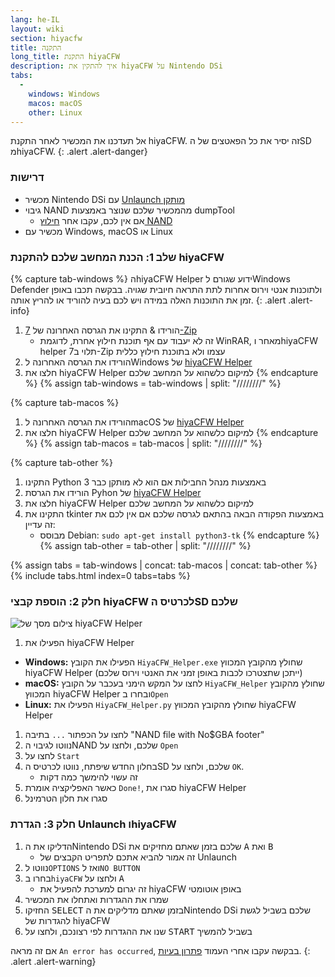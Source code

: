 ```yaml
---
lang: he-IL
layout: wiki
section: hiyacfw
title: התקנה
long_title: התקנת hiyaCFW
description: איך להתקין את hiyaCFW על Nintendo DSi
tabs:
  - 
    windows: Windows
    macos: macOS
    other: Linux
---
```


אל תעדכנו את המכשיר לאחר התקנת hiyaCFW. זה יסיר את כל הפאטצים של הSD מhiyaCFW.
{: .alert .alert-danger}

### דרישות
- מכשיר Nintendo DSi עם [Unlaunch מותקן](https://dsi.cfw.guide/installing-unlaunch)
- גיבוי NAND מהמכשיר שלכם שנוצר באמצעות dumpTool
   - אם אין לכם, עקבו אחר [חילוץ NAND](https://dsi.cfw.guide/dumping-nand)
- מכשיר עם Windows, macOS או Linux

### שלב 1: הכנת המחשב שלכם להתקנת hiyaCFW
{% capture tab-windows %}
הhiyaCFW Helper ידוע שגורם לWindows Defender ולתוכנות אנטי וירוס אחרות לתת התראה חיובית שגויה. בבקשה תכבו באופן זמן את התוכנות האלה במידה ויש לכם בעיה להוריד או להריץ אותה.
{: .alert .alert-info}

1. הורידו & התקינו את הגרסה האחרונה של [7-Zip](https://www.7-zip.org/download.html)
   - זה לא יעבוד עם אף תוכנת חילוץ אחרת, לדוגמת WinRAR, מאחר וhiyaCFW helper תלוי ב7-Zip עצמו ולא בתוכנת חילוץ כללית
1. הורידו את הגרסה האחרונה לWindows של [hiyaCFW Helper](https://github.com/mondul/HiyaCFW-Helper/releases)
1. חלצו את hiyaCFW Helper למיקום כלשהוא על המחשב שלכם
{% endcapture %}
{% assign tab-windows = tab-windows | split: "////////" %}

{% capture tab-macos %}
1. הורידו את הגרסה האחרונה לmacOS של [hiyaCFW Helper](https://github.com/mondul/HiyaCFW-Helper/releases)
1. חלצו את hiyaCFW Helper למיקום כלשהוא על המחשב שלכם
{% endcapture %}
{% assign tab-macos = tab-macos | split: "////////" %}

{% capture tab-other %}
1. התקינו Python 3 באמצעות מנהל החבילות אם הוא לא מותקן כבר
1. הורידו את הגרסת Pyhon של [hiyaCFW Helper](https://github.com/mondul/HiyaCFW-Helper/releases)
1. חלצו את hiyaCFW Helper למיקום כלשהוא על המחשב שלכם
1. התקינו את tkinter באמצעות הפקודה הבאה בהתאם לגרסה שלכם אם אין לכם את זה עדיין:
   - מבוסס Debian: `sudo apt-get install python3-tk`
{% endcapture %}
{% assign tab-other = tab-other | split: "////////" %}

{% assign tabs = tab-windows | concat: tab-macos | concat: tab-other %}
{% include tabs.html index=0 tabs=tabs %}

### חלק 2: הוספת קבצי hiyaCFW לכרטיס הSD שלכם
![צילום מסך של hiyaCFW Helper](https://image.ibb.co/hhzKRL/Screen-Shot-2018-10-18-at-16-30-18.png)

1. הפעילו את hiyaCFW Helper
  - **Windows:** הפעילו את הקובץ `HiyaCFW_Helper.exe` שחולץ מהקובץ המכווץ hiyaCFW Helper (ייתכן שתצטרכו לכבות באופן זמני את האנטי וירוס שלכם)
  - **macOS:** לחצו על המקש הימני בעכבר על הקובץ `HiyaCFW_Helper` שחולץ מהקובץ המכווץ hiyaCFW Helper ובחרו ב`Open`
  - **Linux:** הפעילו את `HiyaCFW_Helper.py` שחולץ מהקובץ המכווץ hiyaCFW Helper
1. לחצו על הכפתור `...` בתיבה "NAND file with No$GBA footer"
1. נווטו לגיבוי הNAND שלכם, ולחצו על `Open`
1. לחצו על `Start`
1. בחלון החדש שיפתח, נווטו לכרטיס הSD שלכם, ולחצו על `OK`.
   - זה עשוי להימשך כמה דקות
1. כאשר האפליקציה אומרת `Done!`, סגרו את hiyaCFW Helper
1. סגרו את חלון הטרמינל

### חלק 3: הגדרת Unlaunch וhiyaCFW
1. הדליקו את הNintendo DSi שלכם בזמן שאתם מחזיקים את <kbd class="face">A</kbd> ואת <kbd class="face">B</kbd>
   - זה אמור להביא אתכם לתפריט הקבצים של Unlaunch
1. נווטו ל`OPTIONS` ואז ל`NO BUTTON`
1. בחרו ב`hiyaCFW` ולחצו על <kbd class="face">A</kbd>
   - זה יגרום למערכת להפעיל את hiyaCFW באופן אוטומטי
1. שמרו את ההגדרות ואתחלו את המכשיר
1. החזיקו <kbd>SELECT</kbd> בזמן שאתם מדליקים את הNintendo DSi שלכם בשביל לגשת להגדרות של hiyaCFW
1. שנו את ההגדרות לפי רצונכם, ולחצו על <kbd>START</kbd> בשביל להמשיך

אם זה מראה `An error has occurred`, בבקשה עקבו אחרי העמוד [פתרון בעיות](troubleshooting#an-error-has-occurred).
{: .alert .alert-warning}
